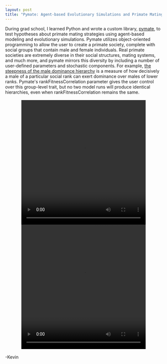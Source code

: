 ```yaml
---
layout: post
title: "Pymate: Agent-based Evolutionary Simulations and Primate Mating Sytems" 
---
```

<div style="text-align: left">
During grad school, I learned Python and wrote a custom library, <a href="https://github.com/kevinrosenfield/pymate/blob/master/pymate.py">pymate</a>, to test hypotheses about primate mating strategies using agent-based modeling and evolutionary simulations. Pymate utilizes object-oriented programming to allow the user to create a primate society, complete with social groups that contain male and female individuals. Real primate societies are extremely diverse in their social structures, mating systems, and much more, and pymate mirrors this diversity by including a number of user-defined parameters and stochastic components. For example, <a href="https://onlinelibrary.wiley.com/doi/pdf/10.1002/ajp.22044?casa_token=h8NieiLkMLgAAAAA:8EZr53r3-3yBYGaDpkX-U1dYXIEFiOZ99sup9a83o9y-Wyjdt3F-mzGEC6MAatj1WxLihXyv1VCG">the steepness of the male dominance hierarchy</a> is a measure of how decisively a male of a particular social rank can exert dominance over males of lower ranks. Pymate's rankFitnessCorrelation parameter gives the user control over this group-level trait, but no two model runs will produce identical hierarchies, even when rankFitnessCorrelation remains the same.</div>

<br>

<div style="text-align: center">
<video width="400" height="400" style="margin:0 auto" controls>
  <source src="/images/rankFitess_0.5a.png" type="png">
</video>
</div>

<div style="text-align: center">
<video width="400" height="400" style="margin:0 auto" controls>
  <source src="/images/rankFitess_0.5b.png" type="png">
</video>
</div>
<br>

<div style="text-align: left">
-Kevin
</div>

